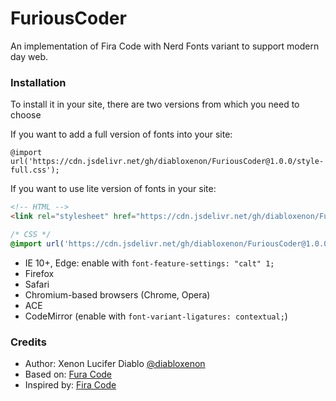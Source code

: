 # FuriousCoder
An implementation of Fira Code with Nerd Fonts variant to support modern day web.


### Installation

To install it in your site, there are two versions from which you need to choose

If you want to add a full version of fonts into your site:

`@import url('https://cdn.jsdelivr.net/gh/diabloxenon/FuriousCoder@1.0.0/style-full.css');`

If you want to use lite version of fonts in your site:

```html
<!-- HTML -->
<link rel="stylesheet" href="https://cdn.jsdelivr.net/gh/diabloxenon/FuriousCoder@1.0.0/style.css">
```

```css
/* CSS */
@import url('https://cdn.jsdelivr.net/gh/diabloxenon/FuriousCoder@1.0.0/style.css');
```

- IE 10+, Edge: enable with `font-feature-settings: "calt" 1;`
- Firefox
- Safari
- Chromium-based browsers (Chrome, Opera)
- ACE
- CodeMirror (enable with `font-variant-ligatures: contextual;`)

### Credits

- Author: Xenon Lucifer Diablo [@diabloxenon](https://twitter.com/xenonspeaks)
- Based on: [Fura Code](https://github.com/ryanoasis/nerd-fonts)
- Inspired by: [Fira Code](https://github.com/tonsky/FiraCode)
